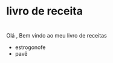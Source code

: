 <h1> livro de receita <h1/>

</h1>

Olá , Bem vindo ao meu livro de receitas



- estrogonofe
- pavê

